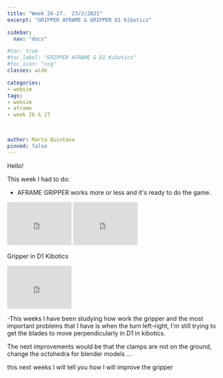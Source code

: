 ```yaml
---
title: "Week 26-27.  23/2/2021"
excerpt: "GRIPPER AFRAME & GRIPPER D1 Kibotics"

sidebar:
  nav: "docs"

#toc: true
#toc_label: "GRIPPER AFRAME & D1 Kibotics"
#toc_icon: "cog"
classes: wide

categories:
- websim
tags:
- websim
- aframe
- week 26 & 27


    
author: Marta Quintana
pinned: false
---
```


Hello! 

This week I had to do:
- AFRAME GRIPPER works more or less and it's ready to do the game.
<iframe width="150" height="100" src="https://youtube.com/embed/BpAujxcWx-Y" frameborder="0" allow="autoplay; encrypted-media" allowfullscreen></iframe>

<iframe width="150" height="100" src="https://youtube.com/embed/w5plHB_4G7Y" frameborder="0" allow="autoplay; encrypted-media" allowfullscreen></iframe>

Gripper in D1 Kibotics

<iframe width="150" height="100" src="https://youtube.com/embed/eVM9n4mziTQ" frameborder="0" allow="autoplay; encrypted-media" allowfullscreen></iframe>

-This weeks I have been studying how work the gripper and the most important problems that I have is when the turn left-right, I'm still trying to get the blades to move perpendicularly in D1 in kibotics.

The next improvements would be that the clamps are not on the ground, change the octohedra for blender models ... 

this next weeks I will tell you how I will improve the gripper
